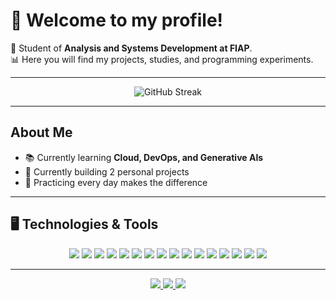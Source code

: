 # 👋 Welcome to my profile!  

🚀 Student of **Analysis and Systems Development at FIAP**.  
📊 Here you will find my projects, studies, and programming experiments.  

---

<div align="center">

<!-- Streak (contribution days) -->
![GitHub Streak](https://streak-stats.demolab.com?user=joaoGFG&theme=radical&hide_border=false)

</div>

---

## About Me
- 📚 Currently learning **Cloud, DevOps, and Generative AIs**  
- 🌱 Currently building 2 personal projects  
- 🎯 Practicing every day makes the difference  

---

## 🖥️ Technologies & Tools  

<div align="center">

<!-- Linha 1 -->
<img src="https://img.shields.io/badge/Git-black?style=flat-square&logo=git&logoColor=F05032"/>  
<img src="https://img.shields.io/badge/Linux-black?style=flat-square&logo=linux&logoColor=FCC624"/>  
<img src="https://img.shields.io/badge/Figma-black?style=flat-square&logo=figma&logoColor=F24E1E"/>  
<img src="https://img.shields.io/badge/Docker-black?style=flat-square&logo=docker&logoColor=2496ED"/>  
<img src="https://img.shields.io/badge/VirtualBox-black?style=flat-square&logo=virtualbox&logoColor=183A61"/>  

<!-- Linha 2 -->
<img src="https://img.shields.io/badge/SQL-black?style=flat-square&logo=postgresql&logoColor=336791"/>  
<img src="https://img.shields.io/badge/Python-black?style=flat-square&logo=python&logoColor=3776AB"/>  
<img src="https://img.shields.io/badge/Java-black?style=flat-square&logo=openjdk&logoColor=ED8B00"/>  
<img src="https://img.shields.io/badge/Spring%20Boot-black?style=flat-square&logo=springboot&logoColor=6DB33F"/>  
<img src="https://img.shields.io/badge/TypeScript-black?style=flat-square&logo=typescript&logoColor=3178C6"/>  
<img src="https://img.shields.io/badge/JavaScript-black?style=flat-square&logo=javascript&logoColor=F7DF1E"/>  

<!-- Linha 3 -->
<img src="https://img.shields.io/badge/.NET-black?style=flat-square&logo=dotnet&logoColor=512BD4"/>  
<img src="https://img.shields.io/badge/C%23-black?style=flat-square&logo=csharp&logoColor=239120"/>  
<img src="https://img.shields.io/badge/React-black?style=flat-square&logo=react&logoColor=61DAFB"/>  
<img src="https://img.shields.io/badge/React%20Native-black?style=flat-square&logo=react&logoColor=61DAFB"/>  
<img src="https://img.shields.io/badge/Next.js-black?style=flat-square&logo=nextdotjs&logoColor=white"/>  

</div>

---

<div align="center">

<a href="https://www.linkedin.com/in/joao-gabriel-fuchs-grecco/" target="_blank">
  <img src="https://img.shields.io/badge/LinkedIn-0077B5?style=for-the-badge&logo=linkedin&logoColor=white"/>
</a>

<a href="mailto:joaogabrielfg10@gmail.com" target="_blank">
  <img src="https://img.shields.io/badge/Gmail-D14836?style=for-the-badge&logo=gmail&logoColor=white"/>
</a>

<a href="https://portifolio-joaogabrielfg.vercel.app/" target="_blank">
  <img src="https://img.shields.io/badge/Portfólio-000000?style=for-the-badge&logo=vercel&logoColor=white"/>
</a>

</div>
